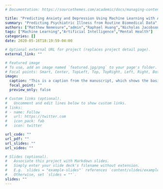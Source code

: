 ```yaml
---
# Documentation: https://sourcethemes.com/academic/docs/managing-content/

title: "Predicting Anxiety and Depression Using Machine Learning with AI."
summary: "Predicting Psychiatric Illness from Routine Biomedical Data"
authors: ["Matthew Nemesure","admin","Raphael Huang","Nicholas Jacobson"]
tags: ["Machine Learning","Artificial Intelligence","Mental Health"]
categories: []
date: 2020-05-16T18:19:59-04:00

# Optional external URL for project (replaces project detail page).
external_link: ""

# Featured image
# To use, add an image named `featured.jpg/png` to your page's folder.
# Focal points: Smart, Center, TopLeft, Top, TopRight, Left, Right, BottomLeft, Bottom, BottomRight.
image:
  caption: "This is a caption from the manuscript, which shows the basic pipeline we used in our project."
  focal_point: ""
  preview_only: false

# Custom links (optional).
#   Uncomment and edit lines below to show custom links.
# links:
# - name: Follow
#   url: https://twitter.com
#   icon_pack: fab
#   icon: twitter

url_code: ""
url_pdf: ""
url_slides: ""
url_video: ""

# Slides (optional).
#   Associate this project with Markdown slides.
#   Simply enter your slide deck's filename without extension.
#   E.g. `slides = "example-slides"` references `content/slides/example-slides.md`.
#   Otherwise, set `slides = ""`.
slides: ""
---
```

